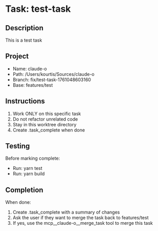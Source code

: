 
# Task: test-task

## Description
This is a test task

## Project
- Name: claude-o
- Path: /Users/kourtis/Sources/claude-o
- Branch: fix/test-task-1761048603160
- Base: features/test

## Instructions
1. Work ONLY on this specific task
2. Do not refactor unrelated code
3. Stay in this worktree directory
4. Create .task_complete when done

## Testing
Before marking complete:
- Run: yarn test
- Run: yarn build

## Completion
When done:
1. Create .task_complete with a summary of changes
2. Ask the user if they want to merge the task back to features/test
3. If yes, use the mcp__claude-o__merge_task tool to merge this task
